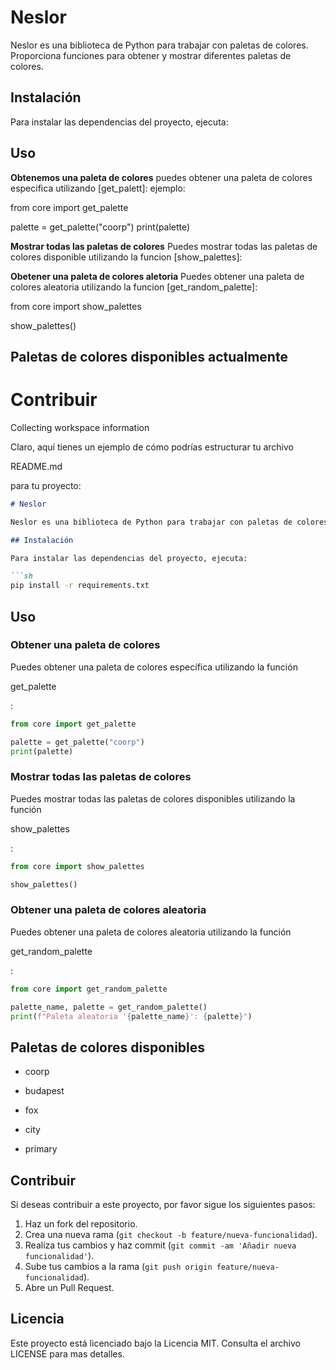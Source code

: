 # Neslor

Neslor es una biblioteca de Python para trabajar con paletas de colores. Proporciona funciones para obtener y mostrar diferentes paletas de colores.

## Instalación

Para instalar las dependencias del proyecto, ejecuta:

## Uso 
**Obtenemos una paleta de colores**
puedes obtener una paleta de colores especifica utilizando [get_palett]:
ejemplo:

from core import get_palette

palette = get_palette("coorp")
print(palette)

**Mostrar todas las paletas de colores**
Puedes mostrar todas las paletas de colores disponible utilizando la funcion [show_palettes]:

**Obetener una paleta de colores aletoria**
Puedes obtener una paleta de colores aleatoria utilizando la funcion [get_random_palette]:

from core import show_palettes

show_palettes()

## Paletas de colores disponibles actualmente



# Contribuir

Collecting workspace information

Claro, aquí tienes un ejemplo de cómo podrías estructurar tu archivo 

README.md

 para tu proyecto:

```markdown
# Neslor

Neslor es una biblioteca de Python para trabajar con paletas de colores. Proporciona funciones para obtener y mostrar diferentes paletas de colores.

## Instalación

Para instalar las dependencias del proyecto, ejecuta:

```sh
pip install -r requirements.txt
```

## Uso

### Obtener una paleta de colores

Puedes obtener una paleta de colores específica utilizando la función 

get_palette

:

```python
from core import get_palette

palette = get_palette("coorp")
print(palette)
```

### Mostrar todas las paletas de colores

Puedes mostrar todas las paletas de colores disponibles utilizando la función 

show_palettes

:

```python
from core import show_palettes

show_palettes()
```

### Obtener una paleta de colores aleatoria

Puedes obtener una paleta de colores aleatoria utilizando la función 

get_random_palette

:

```python
from core import get_random_palette

palette_name, palette = get_random_palette()
print(f"Paleta aleatoria '{palette_name}': {palette}")
```

## Paletas de colores disponibles

- coorp


- budapest


- fox


- city


- primary



## Contribuir

Si deseas contribuir a este proyecto, por favor sigue los siguientes pasos:

1. Haz un fork del repositorio.
2. Crea una nueva rama (`git checkout -b feature/nueva-funcionalidad`).
3. Realiza tus cambios y haz commit (`git commit -am 'Añadir nueva funcionalidad'`).
4. Sube tus cambios a la rama (`git push origin feature/nueva-funcionalidad`).
5. Abre un Pull Request.

## Licencia

Este proyecto está licenciado bajo la Licencia MIT. Consulta el archivo LICENSE para mas detalles.


